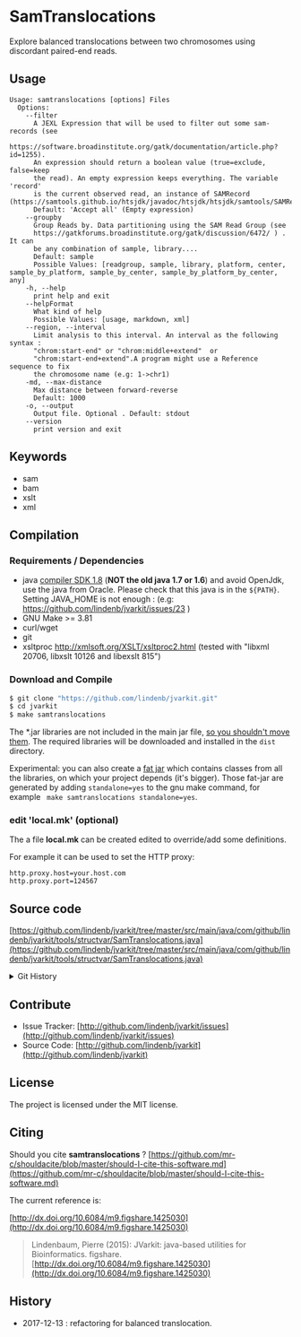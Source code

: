 # SamTranslocations

Explore balanced translocations between two chromosomes using discordant paired-end reads.


## Usage

```
Usage: samtranslocations [options] Files
  Options:
    --filter
      A JEXL Expression that will be used to filter out some sam-records (see 
      https://software.broadinstitute.org/gatk/documentation/article.php?id=1255). 
      An expression should return a boolean value (true=exclude, false=keep 
      the read). An empty expression keeps everything. The variable 'record' 
      is the current observed read, an instance of SAMRecord (https://samtools.github.io/htsjdk/javadoc/htsjdk/htsjdk/samtools/SAMRecord.html).
      Default: 'Accept all' (Empty expression)
    --groupby
      Group Reads by. Data partitioning using the SAM Read Group (see 
      https://gatkforums.broadinstitute.org/gatk/discussion/6472/ ) . It can 
      be any combination of sample, library....
      Default: sample
      Possible Values: [readgroup, sample, library, platform, center, sample_by_platform, sample_by_center, sample_by_platform_by_center, any]
    -h, --help
      print help and exit
    --helpFormat
      What kind of help
      Possible Values: [usage, markdown, xml]
    --region, --interval
      Limit analysis to this interval. An interval as the following syntax : 
      "chrom:start-end" or "chrom:middle+extend"  or 
      "chrom:start-end+extend".A program might use a Reference sequence to fix 
      the chromosome name (e.g: 1->chr1)
    -md, --max-distance
      Max distance between forward-reverse
      Default: 1000
    -o, --output
      Output file. Optional . Default: stdout
    --version
      print version and exit

```


## Keywords

 * sam
 * bam
 * xslt
 * xml


## Compilation

### Requirements / Dependencies

* java [compiler SDK 1.8](http://www.oracle.com/technetwork/java/index.html) (**NOT the old java 1.7 or 1.6**) and avoid OpenJdk, use the java from Oracle. Please check that this java is in the `${PATH}`. Setting JAVA_HOME is not enough : (e.g: https://github.com/lindenb/jvarkit/issues/23 )
* GNU Make >= 3.81
* curl/wget
* git
* xsltproc http://xmlsoft.org/XSLT/xsltproc2.html (tested with "libxml 20706, libxslt 10126 and libexslt 815")


### Download and Compile

```bash
$ git clone "https://github.com/lindenb/jvarkit.git"
$ cd jvarkit
$ make samtranslocations
```

The *.jar libraries are not included in the main jar file, [so you shouldn't move them](https://github.com/lindenb/jvarkit/issues/15#issuecomment-140099011 ).
The required libraries will be downloaded and installed in the `dist` directory.

Experimental: you can also create a [fat jar](https://stackoverflow.com/questions/19150811/) which contains classes from all the libraries, on which your project depends (it's bigger). Those fat-jar are generated by adding `standalone=yes` to the gnu make command, for example ` make samtranslocations standalone=yes`.

### edit 'local.mk' (optional)

The a file **local.mk** can be created edited to override/add some definitions.

For example it can be used to set the HTTP proxy:

```
http.proxy.host=your.host.com
http.proxy.port=124567
```
## Source code 

[https://github.com/lindenb/jvarkit/tree/master/src/main/java/com/github/lindenb/jvarkit/tools/structvar/SamTranslocations.java](https://github.com/lindenb/jvarkit/tree/master/src/main/java/com/github/lindenb/jvarkit/tools/structvar/SamTranslocations.java)


<details>
<summary>Git History</summary>

```
Wed Dec 13 21:48:52 2017 +0100 ; cont ; https://github.com/lindenb/jvarkit/commit/6ca9f3ad0a3b67636fc0db414f0e5b3e966cf598
Wed Dec 13 20:21:10 2017 +0100 ; new samtransloc ; https://github.com/lindenb/jvarkit/commit/1aa0d6c70ae478d3393bc5180f6f51d0769dddc1
Wed Dec 13 17:22:37 2017 +0100 ; fixing xcontamination+singleton ; https://github.com/lindenb/jvarkit/commit/0ad0c272832570db1c2aa4f1c5fdbc46faac70e1
Tue Dec 5 09:42:48 2017 +0100 ; samtransloc min/max ; https://github.com/lindenb/jvarkit/commit/77e5c5513897fdfc41b7b833db497a6738e55642
Mon Dec 4 19:25:31 2017 +0100 ; num partitions ; https://github.com/lindenb/jvarkit/commit/95e327ffd1949326bc5989225dd58edf002b3038
Thu Nov 30 12:18:26 2017 +0100 ; xslt-stylesheet for samtransloc ; https://github.com/lindenb/jvarkit/commit/4450d1e0dcbfcf2685404d401d149976f1cab6ca
Wed Nov 29 17:09:58 2017 +0100 ; adding samjdk / biostars answer ; https://github.com/lindenb/jvarkit/commit/9ed7b941944f653f5ca5cc822e069108ab8deaf6
Wed Nov 29 16:40:28 2017 +0100 ; sam transloc ; https://github.com/lindenb/jvarkit/commit/9b83677697adc04d1cd7411b2181fa933a47583d
```

</details>

## Contribute

- Issue Tracker: [http://github.com/lindenb/jvarkit/issues](http://github.com/lindenb/jvarkit/issues)
- Source Code: [http://github.com/lindenb/jvarkit](http://github.com/lindenb/jvarkit)

## License

The project is licensed under the MIT license.

## Citing

Should you cite **samtranslocations** ? [https://github.com/mr-c/shouldacite/blob/master/should-I-cite-this-software.md](https://github.com/mr-c/shouldacite/blob/master/should-I-cite-this-software.md)

The current reference is:

[http://dx.doi.org/10.6084/m9.figshare.1425030](http://dx.doi.org/10.6084/m9.figshare.1425030)

> Lindenbaum, Pierre (2015): JVarkit: java-based utilities for Bioinformatics. figshare.
> [http://dx.doi.org/10.6084/m9.figshare.1425030](http://dx.doi.org/10.6084/m9.figshare.1425030)


## History

* 2017-12-13 :  refactoring for balanced translocation.


